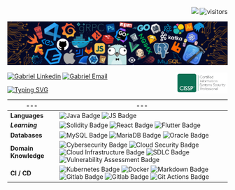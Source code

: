 
<!--![](./src/header_.png)
<a href="https://www.python.org/"><img src="https://upload.wikimedia.org/wikipedia/commons/c/c3/Python-logo-notext.svg" align="right" height="48" width="48" ></a> -->
<p align="right">
    <a href="https://github.com/sirlopu/sirlopu"><img src="https://img.shields.io/badge/status-updating-brightgreen.svg"></a>
    <!-- <a href="https://github.com/python/cpython"><img src="https://img.shields.io/badge/Python-3.9-FF1493.svg"></a> -->
    <!-- <a href="https://github.com/sirlopu/sirlopu/graphs/contributors"><img src="https://img.shields.io/github/contributors/sirlopu/sirlopu?color=blue"></a> -->
    <!-- <a href="https://github.com/sirlopu/sirlopu/stargazers"><img src="https://img.shields.io/github/stars/sirlopu/sirlopu.svg?logo=github"></a> -->
    <!-- <a href="https://github.com/sirlopu/sirlopu/network/members"><img src="https://img.shields.io/github/forks/sirlopu/sirlopu.svg?color=blue&logo=github"></a> -->
    <img src="https://visitor-badge.laobi.icu/badge?page_id=sirlopu.sirlopu" alt="visitors"/>   
</p>

![](./src/header_.png)

[![Gabriel Linkedin](https://img.shields.io/badge/LinkedIn-0077B5?style=for-the-badge&logo=linkedin&logoColor=white)](https://www.linkedin.com/in/sirlopu/)
[![Gabriel Email](https://img.shields.io/badge/Gmail-D14836?style=for-the-badge&logo=gmail&logoColor=white)](mailto:gabriel.sirlopu@alum.drexel.edu) <a href="https://www.isc2.org/Certifications/CISSP/" target="blank"><img align="right" src="https://raw.githubusercontent.com/sirlopu/sirlopu/master/assets/cissp.png" alt="sirlopu" height="48" width="120" /></a> 


[![Typing SVG](https://readme-typing-svg.herokuapp.com?color=%2336BCF7&center=false&vCenter=true&width=600&lines=Hi+there+👋,+I+am+Gabriel+Sirlopu;+Welcome+to+My+Profile!;Experienced+Systems+and+Software+Engineer;Always+learning+new+things+;Cybersecurity,+AI+and+DApps+enthusiast+;USAF+Veteran)](https://git.io/typing-svg)


--- | ---
--- | --- 
**Languages**  | ![Java Badge](https://img.shields.io/badge/-Java-007396?style=flat&logo=Java&logoColor=white) ![JS Badge](https://img.shields.io/badge/-JavaScript-F7DF1E?style=flat&logo=JavaScript&logoColor=white) 
***Learning*** | ![ Solidity Badge](https://img.shields.io/badge/-Solidity-363636?style=flat&logo=Solidity&logoColor=white) ![ React Badge](https://img.shields.io/badge/-React-61DAFB?style=flat&logo=React&logoColor=white) ![ Flutter Badge](https://img.shields.io/badge/-Flutter-2496ED?style=flat&logo=Flutter&logoColor=white) 
**Databases**  | ![MySQL Badge](https://img.shields.io/badge/-MySQL-4479A1?style=flat&&logo=MySql&logoColor=white) ![MariaDB Badge](https://img.shields.io/badge/-MariaDB-003545?style=flat&logo=MariaDB&logoColor=white) ![Oracle Badge](https://img.shields.io/badge/-Oracle-F80000?style=flat&logo=oracle&logoColor=white) 
**Domain Knowledge**  | ![Cybersecurity Badge](https://img.shields.io/badge/-Cybersecurity-6DB33F?style=flat&logoColor=white) ![Cloud Security Badge](https://img.shields.io/badge/-Cloud%20Security%20-4C8CBF?style=flat&logoColor=white) ![Cloud Infrastructure Badge](https://img.shields.io/badge/-Cloud%20Infrastructure-FF9900?style=flat&logoColor=white) ![SDLC Badge](https://img.shields.io/badge/-SDLC-FF6600?style=flat&logoColor=white) ![Vulnerability Assessment Badge](https://img.shields.io/badge/-Vulnerability%20Assessment-00BAFF?style=flat&logoColor=white)
**CI / CD** | ![Kubernetes Badge](https://img.shields.io/badge/-Kubernetes%20-326CE5?style=flat&logo=Kubernetes&logoColor=white) ![Docker](https://img.shields.io/badge/-Docker-2496ED?style=flat&logo=Docker&logoColor=white) ![Markdown Badge](https://img.shields.io/badge/-Markdown-000000?style=flat&logo=Markdown&logoColor=white) ![Gitlab Badge](https://img.shields.io/badge/-Gitlab%20-FCA121?style=flat&logo=Github&logoColor=white) ![Gitlab Badge](https://img.shields.io/badge/-CircleCI%20-363636?style=flat&logo=CircleCI&logoColor=white) ![Git Actions Badge](https://img.shields.io/badge/-Git%20-F05032?style=flat&logo=Git&logoColor=white)

<!--**Compliance** | ![GLBA Badge](https://img.shields.io/badge/-GLBA-41454A?style=flat&logoColor=white) ![NIST Badge](https://img.shields.io/badge/-NIST%20-4C8CBF?style=flat&logoColor=white) ![RMF Badge](https://img.shields.io/badge/-RMF%20-F7DF1E?style=flat&logoColor=white) ![DISA STIG Badge](https://img.shields.io/badge/-DISA%20STIG-0175C2?style=flat&logoColor=white) ![OWASP Top 10 Badge](https://img.shields.io/badge/-OWASP%20Top%2010%20-FCA121?style=flat&logoColor=white) ![FedRAMP Badge](https://img.shields.io/badge/-FedRAMP-F80000?style=flat&logoColor=white) ![Zero Trust Framework Badge](https://img.shields.io/badge/-Zero%20Trust%20Framework-00BAFF?style=flat&logoColor=white) -->

<!-- ![sirlopu's github stats](https://github-readme-stats.vercel.app/api?username=sirlopu&show_icons=true&theme=radical&include_all_commits=true) | ![Quiec's github stats](https://github-readme-stats.vercel.app/api/top-langs/?username=sirlopu&theme=radical&layout=compact) | [![GitHub Streak](https://github-readme-streak-stats.herokuapp.com?user=sirlopu&theme=radical&date_format=M%20j%5B%2C%20Y%5D)](https://git.io/streak-stats)-->

<!--   GitHub stats graph 
### 📈 GitHub Activity Graph:
![Asmit's GitHub activity graph](https://activity-graph.herokuapp.com/graph?username=sirlopu&hide_border=true&theme=redical)

-->
  
<!--
**sirlopu/sirlopu** is a ✨ _special_ ✨ repository because its `README.md` (this file) appears on your GitHub profile.

Here are some ideas to get you started:

- 🔭 I’m currently working on ...
- 🌱 I’m currently learning ...
- 👯 I’m looking to collaborate on ...
- 🤔 I’m looking for help with ...
- 💬 Ask me about ...
- 📫 How to reach me: ...
- 😄 Pronouns: ...
- ⚡ Fun fact: ...
-->


